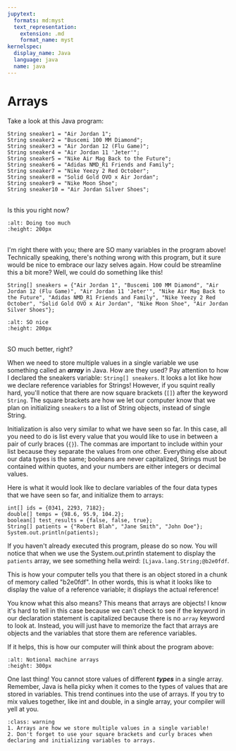 ```yaml
---
jupytext:
  formats: md:myst
  text_representation:
    extension: .md
    format_name: myst
kernelspec:
  display_name: Java
  language: java
  name: java
---
```


Arrays
======

Take a look at this Java program:

```{code-cell} java
String sneaker1 = "Air Jordan 1";
String sneaker2 = "Buscemi 100 MM Diamond";
String sneaker3 = "Air Jordan 12 (Flu Game)";
String sneaker4 = "Air Jordan 11 'Jeter'";
String sneaker5 = "Nike Air Mag Back to the Future";
String sneaker6 = "Adidas NMD_R1 Friends and Family";
String sneaker7 = "Nike Yeezy 2 Red October";
String sneaker8 = "Solid Gold OVO x Air Jordan";
String sneaker9 = "Nike Moon Shoe";
String sneaker10 = "Air Jordan Silver Shoes";
```
<br>Is this you right now?
```{image} https://media.giphy.com/media/aMO3tYzgitW8c8u2Si/giphy.gif
:alt: Doing too much
:height: 200px
```
<br>I'm right there with you; there are SO many variables in the program above! Technically speaking, there's nothing wrong with this program, but it sure would be nice to embrace our lazy selves again. How could be streamline this a bit more? Well, we could do something like this!

```{code-cell} java
String[] sneakers = {"Air Jordan 1", "Buscemi 100 MM Diamond", "Air Jordan 12 (Flu Game)", "Air Jordan 11 'Jeter'", "Nike Air Mag Back to the Future", "Adidas NMD_R1 Friends and Family", "Nike Yeezy 2 Red October", "Solid Gold OVO x Air Jordan", "Nike Moon Shoe", "Air Jordan Silver Shoes"};
```
```{image} https://i.imgur.com/3v3NsPD.gif
:alt: SO nice
:height: 200px
```
<br>SO much better, right?

When we need to store multiple values in a single variable we use something called an <b><i>array</i></b> in Java. How are they used? Pay attention to how I declared the sneakers variable: `String[] sneakers`. It looks a lot like how we declare reference variables for Strings! However, if you squint really hard, you'll notice that there are now square brackets (`[]`) after the keyword `String`. The square brackets are how we let our computer know that we plan on initializing `sneakers` to a list of String objects, instead of single String.

Initialization is also very similar to what we have seen so far. In this case, all you need to do is list every value that you would like to use in between a pair of curly braces (`{}`). The commas are important to include within your list because they separate the values from one other. Everything else about our data types is the same; booleans are never capitalized, Strings must be contained within quotes, and your numbers are either integers or decimal values.

Here is what it would look like to declare variables of the four data types that we have seen so far, and initialize them to arrays:
```{code-cell} java
int[] ids = {0341, 2293, 7182};
double[] temps = {98.6, 95.9, 104.2};
boolean[] test_results = {false, false, true};
String[] patients = {"Robert Blah", "Jane Smith", "John Doe"};
System.out.println(patients);
```

If you haven't already executed this program, please do so now. You will notice that when we use the System.out.println statement to display the `patients` array, we see something hella weird: `[Ljava.lang.String;@b2e0fdf`.

This is how your computer tells you that there is an object stored in a chunk of memory called "b2e0fdf". In other words, this is what it looks like to display the value of a reference variable; it displays the actual reference!

You know what this also means? This means that arrays are objects! I know it's hard to tell in this case because we can't check to see if the keyword in our declaration statement is capitalized because there is no `array` keyword to look at. Instead, you will just have to memorize the fact that arrays are objects and the variables that store them are reference variables.

If it helps, this is how our computer will think about the program above:

```{image} https://media.giphy.com/media/E6HeNCJLpSFF9AqhYK/giphy.gif
:alt: Notional machine arrays
:height: 300px
```

One last thing! You cannot store values of different <b><i>types</i></b> in a single array. Remember, Java is hella picky when it comes to the types of values that are stored in variables. This trend continues into the use of arrays. If you try to mix values together, like int and double, in a single array, your compiler will yell at you.  

```{admonition} TL;DR
:class: warning
1. Arrays are how we store multiple values in a single variable! 
2. Don't forget to use your square brackets and curly braces when declaring and initializing variables to arrays.
```
